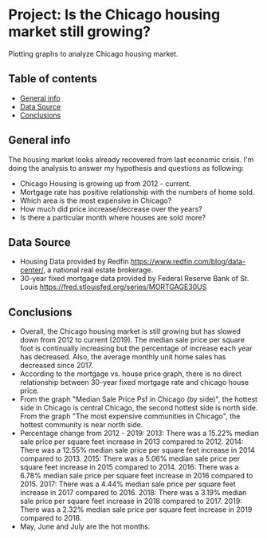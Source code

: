 # Project: Is the Chicago housing market still growing?
Plotting graphs to analyze Chicago housing market. 

## Table of contents
* [General info](#general-info)
* [Data Source](#setup)
* [Conclusions](#conclusions)

## General info
The housing market looks already recovered from last economic crisis. I'm doing the analysis to answer my hypothesis 
and questions as following: 
* Chicago Housing is growing up from 2012 - current.
* Mortgage rate has positive relationship with the numbers of home sold. 
* Which area is the most expensive in Chicago?
* How much did price increase/decrease over the years?
* Is there a particular month where houses are sold more?

## Data Source
 * Housing Data provided by Redfin https://www.redfin.com/blog/data-center/, a national real estate brokerage.
 * 30-year fixed mortgage data provided by Federal Reserve Bank of St. Louis https://fred.stlouisfed.org/series/MORTGAGE30US

## Conclusions 
* Overall, the Chicago housing market is still growing but has slowed down from 2012 to current (2019). The median sale 
price per square foot is continually increasing but the percentage of increase each year has decreased. Also, the 
average monthly unit home sales has decreased since 2017. 
* According to the mortgage vs. house price graph, there is no direct relationship between 30-year fixed mortgage rate
and chicago house price.
* From the graph "Median Sale Price Psf in Chicago (by side)", the hottest side in Chicago is central Chicago, the 
second hottest side is north side. From the graph "The most expensive communities in Chicago", the hottest community is
near north side.
* Percentage change from 2012 - 2019:
    2013: There was a 15.22% median sale price per square feet increase in 2013 compared to 2012.
    2014: There was a 12.55% median sale price per square feet increase in 2014 compared to 2013.
    2015: There was a 5.06% median sale price per square feet increase in 2015 compared to 2014.
    2016: There was a 6.78% median sale price per square feet increase in 2016 compared to 2015.
    2017: There was a 4.44% median sale price per square feet increase in 2017 compared to 2016.
    2018: There was a 3.19% median sale price per square feet increase in 2018 compared to 2017.
    2019: There was a 2.32% median sale price per square feet increase in 2019 compared to 2018.
* May, June and July are the hot months. 
